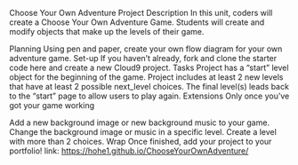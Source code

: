 Choose Your Own Adventure
Project Description
In this unit, coders will create a Choose Your Own Adventure Game. Students will create and modify objects that make up the levels of their game.

Planning
 Using pen and paper, create your own flow diagram for your own adventure game.
Set-up
 If you haven’t already, fork and clone the starter code here and create a new Cloud9 project.
Tasks
 Project has a “start” level object for the beginning of the game.
 Project includes at least 2 new levels that have at least 2 possible next_level choices.
 The final level(s) leads back to the “start” page to allow users to play again.
Extensions
Only once you’ve got your game working

 Add a new background image or new background music to your game.
 Change the background image or music in a specific level.
 Create a level with more than 2 choices.
Wrap
 Once finished, add your project to your portfolio!
link: https://hohe1.github.io/ChooseYourOwnAdventure/